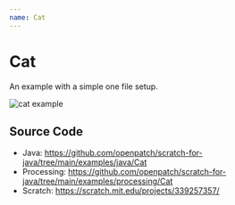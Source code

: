 ```yaml
---
name: Cat
---
```


# Cat

An example with a simple one file setup.

![cat example](/assets/cat.gif)

## Source Code

- Java: https://github.com/openpatch/scratch-for-java/tree/main/examples/java/Cat
- Processing: https://github.com/openpatch/scratch-for-java/tree/main/examples/processing/Cat
- Scratch: https://scratch.mit.edu/projects/339257357/